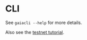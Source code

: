 # CLI

See `gaiacli --help` for more details.

Also see the [testnet
tutorial](https://github.com/cosmos/cosmos-sdk/tree/develop/cmd/gaia/testnets).
